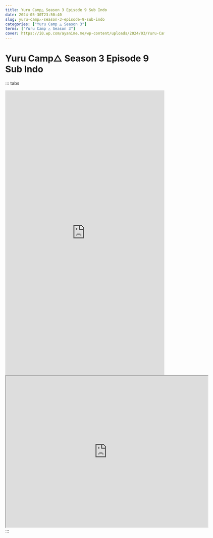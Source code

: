```yaml
---
title: Yuru Camp△ Season 3 Episode 9 Sub Indo
date: 2024-05-30T23:50:40
slug: yuru-camp△-season-3-episode-9-sub-indo
categories: ["Yuru Camp △ Season 3"]
terms: ["Yuru Camp △ Season 3"]
cover: https://i0.wp.com/ayanime.me/wp-content/uploads/2024/03/Yuru-Camp-Season-3-1-768x1084-1.jpg
---
```


# Yuru Camp△ Season 3 Episode 9 Sub Indo
::: tabs
<iframe src="https://play.ayanime.me/include/fluidplayer/fluidplayer.php?VideoSrc1=https%3A%2F%2Fdrive.google.com%2Ffile%2Fd%2F1MC24rB50TG9m-8FjN5Hrh2STjM0UujOk%2Fpreview&VideoType1=video%2Fmp4&VideoQuality1=480p&VideoSrc2=https%3A%2F%2Fdrive.google.com%2Ffile%2Fd%2F1p2I5bSFPrzZ7042xTtX-7HA-oqutC06s%2Fpreview&VideoType2=video%2Fmp4&VideoQuality2=720p&VideoSrc3=https%3A%2F%2Fdrive.google.com%2Ffile%2Fd%2F1cZajfLWIDFCuRKvO0brtzP1Ix6Qz2OPa%2Fpreview&VideoType3=video%2Fmp4&VideoQuality3=1080p&VideoSrc4=&VideoType4=&VideoQuality4=&VideoPoster=&VideoTrack1=&kind1=&srclang1=&label1=&default1=&VideoTrack2=&kind2=&srclang2=&label2=&default2=&player=fluid+player&server=Drive+API&api=&width=100%25&height=900px" frameborder="0" width="100%" height="900px" allowfullscreen="allowfullscreen" scrolling="no"></iframe>
<iframe src="https://drive.google.com/file/d/1cZajfLWIDFCuRKvO0brtzP1Ix6Qz2OPa/preview" width="640" height="480" allow="accelerometer; autoplay; encrypted-media; gyroscope; fullscreen; picture-in-picture" scrolling="no" seamless="" sandbox="allow-same-origin allow-scripts"></iframe>
:::